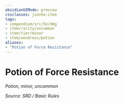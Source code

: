 ```yaml
---
obsidianUIMode: preview
cssclasses: json5e-item
tags:
- compendium/src/5e/dmg
- item/rarity/uncommon
- item/tier/minor
- item/wondrous/potion
aliases: 
- "Potion of Force Resistance"
---
```

# Potion of Force Resistance
*Potion, minor, uncommon*  


*Source: SRD / Basic Rules*